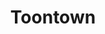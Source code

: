 ---
title: Toontown
crosslinks:
- youtubefactsbot
- toontownrewritten
- u_imguralbumbot
- livven
- MaleBluDogLivesMatter
- tmsbmeta
- youtubot
- ttrcirclejerk
- KarmaCourt
- fivenightsatfreddys
- Pyongyang
- rupaulsdragrace
- anti_gif_bot
- place
- modnews
- copypasta
- woahdude
- Pay_Respects
- ClubPenguin
- malebludoglivesmatter
---